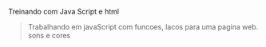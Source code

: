Treinando com Java Script e html
> Trabalhando em javaScript com funcoes, lacos para uma pagina web.
sons e cores